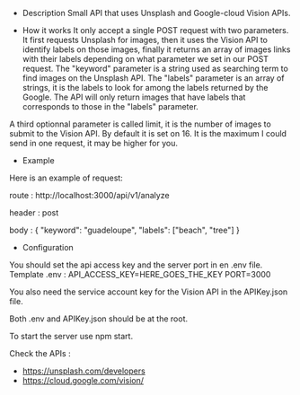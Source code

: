 - Description
Small API that uses Unsplash and Google-cloud Vision APIs.

- How it works
It only accept a single POST request with two parameters.
It first requests Unsplash for images, then it uses the Vision API to identify labels on those images, finally it returns an array of images links with their labels depending on what parameter we set in our POST request.
The "keyword" parameter is a string used as searching term to find images on the Unsplash API.
The "labels" parameter is an array of strings, it is the labels to look for among the labels returned by the Google.
The API will only return images that have labels that corresponds to those in the "labels" parameter.

A third optionnal parameter is called limit, it is the number of images to submit to the Vision API. By default it is set on 16. It is the maximum I could send in one request, it may be higher for you.

- Example

Here is an example of request:

route : http://localhost:3000/api/v1/analyze

header : post 

body : {
    "keyword": "guadeloupe",
    "labels": ["beach", "tree"]
} 

- Configuration

You should set the api access key and the server port in en .env file.
Template .env :
    API_ACCESS_KEY=HERE_GOES_THE_KEY
    PORT=3000

You also need the service account key for the Vision API in the APIKey.json file.

Both .env and APIKey.json should be at the root.

To start the server use npm start.

Check the APIs :
- https://unsplash.com/developers
- https://cloud.google.com/vision/
